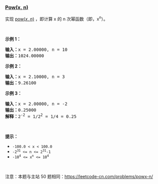 ### [Pow(x, n)](https://leetcode-cn.com/problems/shu-zhi-de-zheng-shu-ci-fang-lcof)

<p>实现&nbsp;<a href="https://www.cplusplus.com/reference/valarray/pow/">pow(<em>x</em>,&nbsp;<em>n</em>)</a>&nbsp;，即计算 x 的 n 次幂函数（即，x<sup>n</sup>）。</p>

<p>&nbsp;</p>

<p><strong>示例 1：</strong></p>

<pre>
<strong>输入：</strong>x = 2.00000, n = 10
<strong>输出：</strong>1024.00000
</pre>

<p><strong>示例 2：</strong></p>

<pre>
<strong>输入：</strong>x = 2.10000, n = 3
<strong>输出：</strong>9.26100</pre>

<p><strong>示例 3：</strong></p>

<pre>
<strong>输入：</strong>x = 2.00000, n = -2
<strong>输出：</strong>0.25000
<strong>解释：</strong>2<sup>-2</sup> = 1/2<sup>2</sup> = 1/4 = 0.25</pre>

<p>&nbsp;</p>

<p><strong>提示：</strong></p>

<ul>
	<li><code>-100.0 &lt;&nbsp;x&nbsp;&lt; 100.0</code></li>
	<li><code>-2<sup>31</sup>&nbsp;&lt;= n &lt;=&nbsp;2<sup>31</sup>-1</code></li>
	<li><code>-10<sup>4</sup>&nbsp;&lt;= x<sup>n</sup>&nbsp;&lt;= 10<sup>4</sup></code></li>
</ul>

<p>&nbsp;</p>

<p>注意：本题与主站 50 题相同：<a href="https://leetcode-cn.com/problems/powx-n/">https://leetcode-cn.com/problems/powx-n/</a></p>

<p>&nbsp;</p>
